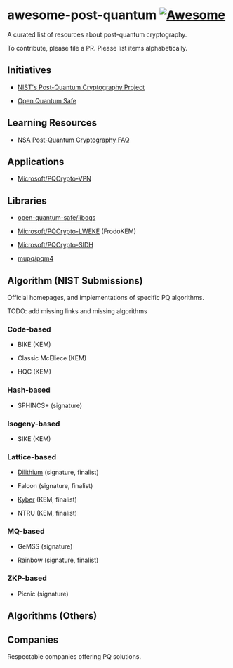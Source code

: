 # awesome-post-quantum [![Awesome](https://cdn.rawgit.com/sindresorhus/awesome/d7305f38d29fed78fa85652e3a63e154dd8e8829/media/badge.svg)](https://github.com/sindresorhus/awesome)

A curated list of resources about post-quantum cryptography.

To contribute, please file a PR. Please list items alphabetically.

## Initiatives

* [NIST's Post-Quantum Cryptography
  Project](https://csrc.nist.gov/projects/post-quantum-cryptography)

* [Open Quantum Safe](https://openquantumsafe.org/)

## Learning Resources

* [NSA Post-Quantum Cryptography FAQ](https://media.defense.gov/2021/Aug/04/2002821837/-1/-1/1/Quantum_FAQs_20210804.PDF)

## Applications

* [Microsoft/PQCrypto-VPN](https://github.com/Microsoft/PQCrypto-VPN) 

## Libraries

* [open-quantum-safe/liboqs](https://github.com/open-quantum-safe/liboqs)

* [Microsoft/PQCrypto-LWEKE](https://github.com/Microsoft/PQCrypto-LWEKE) (FrodoKEM)

* [Microsoft/PQCrypto-SIDH](https://github.com/Microsoft/PQCrypto-SIDH)
  
* [mupq/pqm4](https://github.com/mupq/pqm4)

## Algorithm (NIST Submissions)

Official homepages, and implementations of specific PQ algorithms.

TODO: add missing links and missing algorithms

### Code-based

* BIKE (KEM)

* Classic McEliece (KEM)

* HQC (KEM)

### Hash-based

* SPHINCS+ (signature)

### Isogeny-based

* SIKE (KEM)

### Lattice-based

* [Dilithium](https://pq-crystals.org/dilithium/) (signature, finalist)

* Falcon (signature, finalist)

* [Kyber](https://pq-crystals.org/kyber) (KEM, finalist)

* NTRU (KEM, finalist)


### MQ-based

* GeMSS (signature)

* Rainbow (signature, finalist)

### ZKP-based

* Picnic (signature)



## Algorithms (Others)

## Companies

Respectable companies offering PQ solutions.
